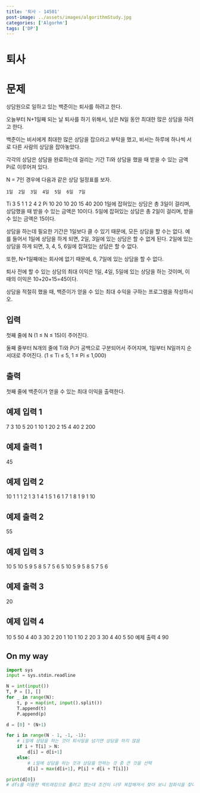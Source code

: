 ```yaml
---
title: '퇴사 - 14501'
post-image: ../assets/images/algorithmStudy.jpg
categories: ['Algorhm']
tags: ['DP']
---
```


# 퇴사
# 문제
상담원으로 일하고 있는 백준이는 퇴사를 하려고 한다.

오늘부터 N+1일째 되는 날 퇴사를 하기 위해서, 남은 N일 동안 최대한 많은 상담을 하려고 한다.

백준이는 비서에게 최대한 많은 상담을 잡으라고 부탁을 했고, 비서는 하루에 하나씩 서로 다른 사람의 상담을 잡아놓았다.

각각의 상담은 상담을 완료하는데 걸리는 기간 Ti와 상담을 했을 때 받을 수 있는 금액 Pi로 이루어져 있다.

N = 7인 경우에 다음과 같은 상담 일정표를 보자.

 	1일	2일	3일	4일	5일	6일	7일
Ti	3	5	1	1	2	4	2
Pi	10	20	10	20	15	40	200
1일에 잡혀있는 상담은 총 3일이 걸리며, 상담했을 때 받을 수 있는 금액은 10이다. 5일에 잡혀있는 상담은 총 2일이 걸리며, 받을 수 있는 금액은 15이다.

상담을 하는데 필요한 기간은 1일보다 클 수 있기 때문에, 모든 상담을 할 수는 없다. 예를 들어서 1일에 상담을 하게 되면, 2일, 3일에 있는 상담은 할 수 없게 된다. 2일에 있는 상담을 하게 되면, 3, 4, 5, 6일에 잡혀있는 상담은 할 수 없다.

또한, N+1일째에는 회사에 없기 때문에, 6, 7일에 있는 상담을 할 수 없다.

퇴사 전에 할 수 있는 상담의 최대 이익은 1일, 4일, 5일에 있는 상담을 하는 것이며, 이때의 이익은 10+20+15=45이다.

상담을 적절히 했을 때, 백준이가 얻을 수 있는 최대 수익을 구하는 프로그램을 작성하시오.

## 입력
첫째 줄에 N (1 ≤ N ≤ 15)이 주어진다.

둘째 줄부터 N개의 줄에 Ti와 Pi가 공백으로 구분되어서 주어지며, 1일부터 N일까지 순서대로 주어진다. (1 ≤ Ti ≤ 5, 1 ≤ Pi ≤ 1,000)

## 출력
첫째 줄에 백준이가 얻을 수 있는 최대 이익을 출력한다.

## 예제 입력 1
7
3 10
5 20
1 10
1 20
2 15
4 40
2 200
## 예제 출력 1
45
## 예제 입력 2
10
1 1
1 2
1 3
1 4
1 5
1 6
1 7
1 8
1 9
1 10
## 예제 출력 2
55
## 예제 입력 3
10
5 10
5 9
5 8
5 7
5 6
5 10
5 9
5 8
5 7
5 6
## 예제 출력 3
20
## 예제 입력 4
10
5 50
4 40
3 30
2 20
1 10
1 10
2 20
3 30
4 40
5 50
예제 출력 4
90

## On my way

```python
import sys
input = sys.stdin.readline

N = int(input())
T, P = [], []
for _ in range(N):
    t, p = map(int, input().split())
    T.append(t)
    P.append(p)

d = [0] * (N+1)

for i in range(N - 1, -1, -1):
    # i일에 상담을 하는 것이 퇴사일을 넘기면 상담을 하지 않음
    if i + T[i] > N:
        d[i] = d[i+1]
    else:
        # i일에 상담을 하는 것과 상담을 안하는 것 중 큰 것을 선택
        d[i] = max(d[i+1], P[i] + d[i + T[i]])

print(d[0])
# dfs를 이용한 백트래킹으로 풀려고 했는데 조건이 너무 복잡해져서 찾아 보니 점화식을 찾아 해결할 수 있는 문제 였다.
```

